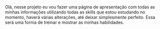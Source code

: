 Olá, nesse projeto eu vou fazer uma página de apresentação com todas as minhas informações utilizando todas as skills que estou estudando no momento, haverá várias alterações, até deixar simplesmente perfeito. 
Essa será uma forma de treinar e mostrar as minhas habilidades. 
